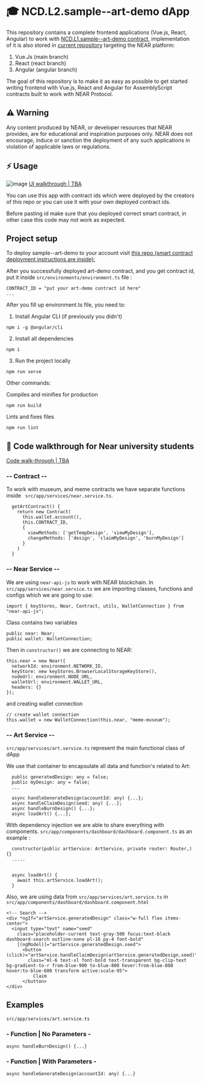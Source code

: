#  🎓 NCD.L2.sample--art-demo dApp
This repository contains a complete frontend applications (Vue.js, React, Angular) to work with
<a href="https://github.com/Learn-NEAR/NCD.L1.sample--art-demo" target="_blank">NCD.L1.sample--art-demo contract</a>, implementation of it is also stored in
<a href="https://github.com/Learn-NEAR/NCD.L2.sample--art-demo/tree/main/contract/NCD.L1.sample--art-demo" target="_blank">current repository</a> targeting the NEAR platform:
1. Vue.Js (main branch)
2. React (react branch)
2. Angular (angular branch)

The goal of this repository is to make it as easy as possible to get started writing frontend with Vue.js, React and Angular for AssemblyScript contracts built to work with NEAR Protocol.


## ⚠️ Warning
Any content produced by NEAR, or developer resources that NEAR provides, are for educational and inspiration purposes only. NEAR does not encourage, induce or sanction the deployment of any such applications in violation of applicable laws or regulations.


## ⚡  Usage
![image](https://user-images.githubusercontent.com/15414351/172921293-5f5e9845-3085-435e-8faf-5699ac82bf4a.png)
<a href="" target="_blank">UI walkthrough | TBA </a>

You can use this app with contract ids which were deployed by the creators of this repo or you can use it with your own deployed contract ids.

Before pasting id make sure that you deployed correct smart contract, in other case this code may not work as expected.

## Project setup
To deploy sample--art-demo to your account visit <a href="https://github.com/Learn-NEAR/NCD.L1.sample--art-demo" target="_blank">this repo (smart contract deployment instructions are inside):</a>

After you successfully deployed art-demo contract, and you get contract id, put it inside ``` src/environments/environment.ts ``` file :

```
CONTRACT_ID = "put your art-demo contract id here"
...
```

After you fill up environment.ts file, you need to:

1. Install Angular CLI (if previously you didn't)
```
npm i -g @angular/cli
```

2. Install all dependencies
```
npm i
```
3. Run the project locally
```
npm run serve
```

Other commands:

Compiles and minifies for production
```
npm run build
```
Lints and fixes files
```
npm run lint
```

## 👀 Code walkthrough for Near university students

<a href="" >Code walk-through | TBA </a>

### -- Contract --

To work with museum, and meme contracts we have separate functions inside ``` src/app/services/near.service.ts```.
```
  getArtContract() {
    return new Contract(
      this.wallet.account(),
      this.CONTRACT_ID,
      {
        viewMethods: ['getTempDesign', 'viewMyDesign'],
        changeMethods: ['design', 'claimMyDesign', 'burnMyDesign']
      }
    )
  }
```

### -- Near Service --

We are using ```near-api-js``` to work with NEAR blockchain. In ``` src/app/services/near.service.ts ``` we are importing classes, functions and configs which we are going to use:
```
import { keyStores, Near, Contract, utils, WalletConnection } from "near-api-js";
```

Class contains two variables
```
public near: Near;
public wallet: WalletConnection;
```

Then in ``` constructor() ``` we are connecting to NEAR:
```
this.near = new Near({
  networkId: environment.NETWORK_ID,
  keyStore: new keyStores.BrowserLocalStorageKeyStore(),
  nodeUrl: environment.NODE_URL,
  walletUrl: environment.WALLET_URL,
  headers: {}
});
``` 
and creating wallet connection
```
// create wallet connection
this.wallet = new WalletConnection(this.near, "meme-museum");
```


### -- Art Service --

``` src/app/services/art.service.ts ``` represent the main functional class of dApp

We use that container to encapsulate all data and function's related to Art:
```
  public generatedDesign: any = false;
  public myDesign: any = false;
  ...
  
  async handleGenerateDesign(accountId: any) {...};
  async handleClaimDesign(seed: any) {...};
  async handleBurnDesign() {...};
  async loadArt() {...};
```

With dependency injection we are able to share everything with components. ``` src/app/components/dashboard/dashboard.component.ts ``` as an example :
```
  constructor(public artService: ArtService, private router: Router,) {}
  .....
  
  
  async loadArt() {
    await this.artService.loadArt();
  }
```

Also, we are using data from  ```src/app/services/art.service.ts``` in ``` src/app/components/dashboard/dashboard.component.html ```
```
<!-- Search -->
<div *ngIf="artService.generatedDesign" class="w-full flex items-center">
  <input type="text" name="seed"
    class="placeholder-current text-gray-500 focus:text-black dashboard-search outline-none pl-16 py-4 font-bold"
    [(ngModel)]="artService.generatedDesign.seed">
      <button (click)="artService.handleClaimDesign(artService.generatedDesign.seed)"
        class="ml-6 text-xl font-bold text-transparent bg-clip-text bg-gradient-to-r from-blue-900 to-blue-800 hover:from-blue-800 hover:to-blue-600 transform active:scale-95">
          Claim
      </button>
</div>
```

## Examples
``` src/app/services/art.service.ts ```
### - Function | No Parameters -
```
async handleBurnDesign() {...}
```

### - Function | With Parameters -
```
async handleGenerateDesign(accountId: any) {...}
```
